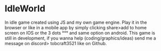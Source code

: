 # IdleWorld
In idle game created using JS and my own game engine.
Play it in the browser or like in a mobile app by simply clicking share>add to home screen on IOS or the 3 dots °°° and same option on android. 
This game is still in development, if you wanna help (coding/graphics/ideas) send me a message on discord> tobcraft3521 like on Github.
